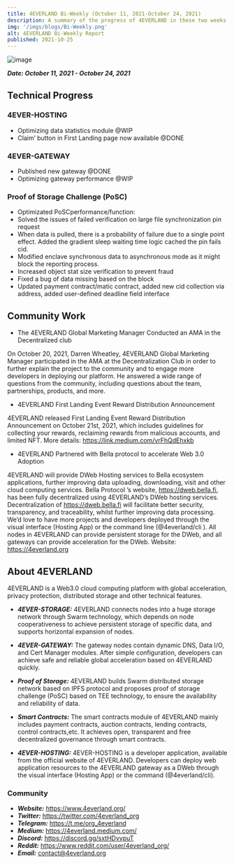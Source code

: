```yaml
---
title: 4EVERLAND Bi-Weekly (October 11, 2021-October 24, 2021)
description: A summary of the progress of 4EVERLAND in these two weeks.
img: '/imgs/blogs/Bi-Weekly.png'
alt: 4EVERLAND Bi-Weekly Report
published: 2021-10-25
---
```


![image](/imgs/blogs/Bi-Weekly.png)

***Date: October 11, 2021 - October 24, 2021***

## Technical Progress

### 4EVER-HOSTING

- Optimizing data statistics module @WIP
- Claim’ button in First Landing page now available @DONE

### 4EVER-GATEWAY
- Published new gateway @DONE
- Optimizing gateway performance @WIP

### Proof of Storage Challenge (PoSC)
- Optimizated PoSCperformance/function:
- Solved the issues of failed verification on large file synchronization pin request
- When data is pulled, there is a probability of failure due to a single point effect. Added the gradient sleep waiting time logic cached the pin fails cid.
- Modified enclave synchronous data to asynchronous mode as it might block the reporting process.
- Increased object stat size verification to prevent fraud
- Fixed a bug of data missing based on the block
- Updated payment contract/matic contract, added new cid collection via address, added user-defined deadline field interface

## Community Work
- The 4EVERLAND Global Marketing Manager Conducted an AMA in the Decentralized club

On October 20, 2021, Darren Wheatley, 4EVERLAND Global Marketing Manager participated in the AMA at the Decentralization Club in order to further explain the project to the community and to engage more developers in deploying our platform. He answered a wide range of questions from the community, including questions about the team, partnerships, products, and more.

- 4EVERLAND First Landing Event Reward Distribution Announcement

4EVERLAND released First Landing Event Reward Distribution Announcement on October 21st, 2021, which includes guidelines for collecting your rewards, reclaiming rewards from malicious accounts, and limited NFT. More details: https://link.medium.com/vrFhQdEhxkb

- 4EVERLAND Partnered with Bella protocol to accelerate Web 3.0 Adoption

4EVERLAND will provide DWeb Hosting services to Bella ecosystem applications, further improving data uploading, downloading, visit and other cloud computing services. Bella Protocol ’s website, https://dweb.bella.fi, has been fully decentralized using 4EVERLAND’s DWeb hosting services. Decentralization of https://dweb.bella.fi will facilitate better security, transparency, and traceability, whilst further improving data processing. We’d love to have more projects and developers deployed through the visual interface (Hosting App) or the command line (@4everland/cli ). All nodes in 4EVERLAND can provide persistent storage for the DWeb, and all gateways can provide acceleration for the DWeb. Website: https://4everland.org


## About 4EVERLAND

4EVERLAND is a Web3.0 cloud computing platform with global acceleration, privacy protection, distributed storage and other technical features.

- ***4EVER-STORAGE:*** 4EVERLAND connects nodes into a huge storage network through Swarm technology, which depends on node cooperativeness to achieve persistent storage of specific data, and supports horizontal expansion of nodes.

- ***4EVER-GATEWAY:*** The gateway nodes contain dynamic DNS, Data I/O, and Cert Manager modules. After simple configuration, developers can achieve safe and reliable global acceleration based on 4EVERLAND quickly.

- ***Proof of Storage:*** 4EVERLAND builds Swarm distributed storage network based on IPFS protocol and proposes proof of storage challenge (PoSC) based on TEE technology, to ensure the availability and reliability of data.

- ***Smart Contracts:*** The smart contracts module of 4EVERLAND mainly includes payment contracts, auction contracts, lending contracts, control contracts,etc. It achieves open, transparent and free decentralized governance through smart contracts.

- ***4EVER-HOSTING:*** 4EVER-HOSTING is a developer application, available from the official website of 4EVERLAND. Developers can deploy web application resources to the 4EVERLAND gateway as a DWeb through the visual interface (Hosting App) or the command (@4everland/cli). 


### Community
- ***Website:*** https://www.4everland.org/ 
- ***Twitter:*** https://twitter.com/4everland_org 
- ***Telegram:*** https://t.me/org_4everland 
- ***Medium:*** https://4everland.medium.com/ 
- ***Discord:*** https://discord.gg/sxtHDvvpuT 
- ***Reddit:*** https://www.reddit.com/user/4everland_org/ 
- ***Email:*** contact@4everland.org